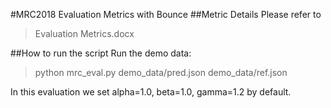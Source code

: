 #MRC2018 Evaluation Metrics with Bounce
##Metric Details
Please refer to 
>Evaluation Metrics.docx

##How to run the script
Run the demo data:
>python mrc_eval.py demo_data/pred.json demo_data/ref.json

In this evaluation we set alpha=1.0, beta=1.0, gamma=1.2 by default.
